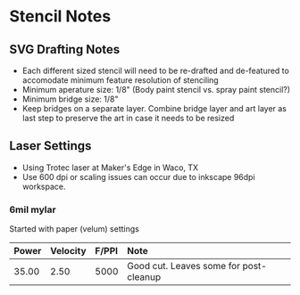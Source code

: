 # Stencil Notes

## SVG Drafting Notes

- Each different sized stencil will need to be re-drafted and de-featured to accomodate minimum feature resolution of stenciling
- Minimum aperature size: 1/8" (Body paint stencil vs. spray paint stencil?)
- Minimum bridge size: 1/8"
- Keep bridges on a separate layer. Combine bridge layer and art layer as last step to preserve the art in case it needs to be resized

## Laser Settings

- Using Trotec laser at Maker's Edge in Waco, TX
- Use 600 dpi or scaling issues can occur due to inkscape 96dpi workspace.

### 6mil mylar
Started with paper (velum) settings

| Power | Velocity | F/PPI | Note 
| :--   | :--      | :--   | :-- 
| 35.00 | 2.50     | 5000  | Good cut. Leaves some for post-cleanup 
